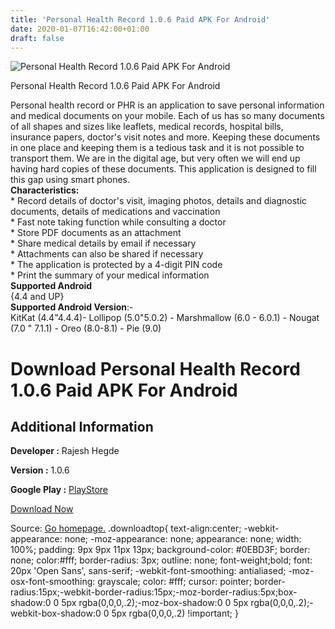 ```yaml
---
title: 'Personal Health Record 1.0.6 Paid APK For Android'
date: 2020-01-07T16:42:00+01:00
draft: false
---
```


![Personal Health Record 1.0.6 Paid APK For Android](https://i1.wp.com/apkhome.net/wp-content/uploads/2020/01/Personal-Health-Record-1.0.6-Paid.png "Personal Health Record 1.0.6 Paid APK For Android")

  

Personal Health Record 1.0.6 Paid APK For Android

Personal health record or PHR is an application to save personal information and medical documents on your mobile. Each of us has so many documents of all shapes and sizes like leaflets, medical records, hospital bills, insurance papers, doctor's visit notes and more. Keeping these documents in one place and keeping them is a tedious task and it is not possible to transport them. We are in the digital age, but very often we will end up having hard copies of these documents. This application is designed to fill this gap using smart phones.  
**Characteristics:**  
\* Record details of doctor's visit, imaging photos, details and diagnostic documents, details of medications and vaccination  
\* Fast note taking function while consulting a doctor  
\* Store PDF documents as an attachment  
\* Share medical details by email if necessary  
\* Attachments can also be shared if necessary  
\* The application is protected by a 4-digit PIN code  
\* Print the summary of your medical information  
**Supported Android**  
{4.4 and UP}  
**Supported Android Version**:-  
KitKat (4.4"4.4.4)- Lollipop (5.0"5.0.2) - Marshmallow (6.0 - 6.0.1) - Nougat (7.0 " 7.1.1) - Oreo (8.0-8.1) - Pie (9.0)

Download Personal Health Record 1.0.6 Paid APK For Android
==========================================================

Additional Information
----------------------

**Developer :** Rajesh Hegde

**Version :** 1.0.6

**Google Play :** [PlayStore](https://play.google.com/store/apps/details?id=com.rajeshhegde.personalhealthrecord)

  

[Download Now](https://store4app.co/post/personal-health-record-1-0-6-paid-apk-for-android_1578411449)

  
Source: [Go homepage.](https://store4app.co/post/personal-health-record-1-0-6-paid-apk-for-android_1578411449) .downloadtop{ text-align:center; -webkit-appearance: none; -moz-appearance: none; appearance: none; width: 100%; padding: 9px 9px 11px 13px; background-color: #0EBD3F; border: none; color:#fff; border-radius: 3px; outline: none; font-weight;bold; font: 20px 'Open Sans', sans-serif; -webkit-font-smoothing: antialiased; -moz-osx-font-smoothing: grayscale; color: #fff; cursor: pointer; border-radius:15px;-webkit-border-radius:15px;-moz-border-radius:5px;box-shadow:0 0 5px rgba(0,0,0,.2);-moz-box-shadow:0 0 5px rgba(0,0,0,.2);-webkit-box-shadow:0 0 5px rgba(0,0,0,.2) !important; }